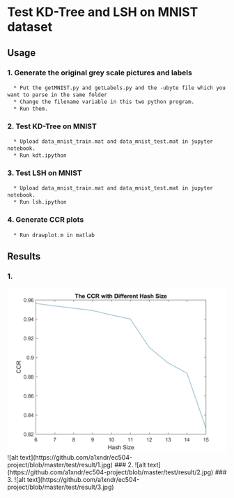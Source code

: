 # Test KD-Tree and LSH on MNIST dataset

## Usage
   ### 1. Generate the original grey scale pictures and labels
      * Put the getMNIST.py and getLabels.py and the -ubyte file which you want to parse in the same folder
      * Change the filename variable in this two python program.
      * Run them.
   ### 2. Test KD-Tree on MNIST
      * Upload data_mnist_train.mat and data_mnist_test.mat in jupyter notebook.
      * Run kdt.ipython
   ### 3. Test LSH on MNIST 
      * Upload data_mnist_train.mat and data_mnist_test.mat in jupyter notebook.
      * Run lsh.ipython
   ### 4. Generate CCR plots
      * Run drawplot.m in matlab
## Results
   ### 1.
   <img src="https://github.com/a1xndr/ec504-project/blob/master/test/result/1.jpg">
   ![alt text](https://github.com/a1xndr/ec504-project/blob/master/test/result/1.jpg)
   ### 2.
   ![alt text](https://github.com/a1xndr/ec504-project/blob/master/test/result/2.jpg)
   ### 3.
   ![alt text](https://github.com/a1xndr/ec504-project/blob/master/test/result/3.jpg)
